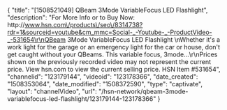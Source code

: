{
    "title": "[1508521049] QBeam 3Mode VariableFocus LED Flashlight",
    "description": "For More Info or to Buy Now: http:\/\/www.hsn.com\/products\/seo\/8314738?rdr=1&sourceid=youtube&cm_mmc=Social-_-Youtube-_-ProductVideo-_-531654\r\nQBeam 3Mode VariableFocus LED Flashlight \nWhether it's a work light for the garage or an emergency light for the car or house, don't get caught without your QBeams. This variable focus, 3mode...\r\nPrices shown on the previously recorded video may not represent the current price.  View hsn.com to view the current selling price. HSN Item #531654",
    "channelid": "123179144",
    "videoid": "123178366",
    "date_created": "1508353064",
    "date_modified": "1508372590",
    "type": "captivate",
    "layout": "channelVideo",
    "url": "\/hsn-network\/qbeam-3mode-variablefocus-led-flashlight\/123179144-123178366"
}